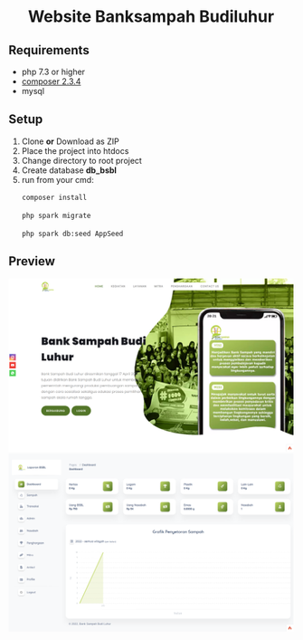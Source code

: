 <p align="center">
    <h1 align="center">
        Website Banksampah Budiluhur
    </h1>
</p>

## Requirements

- php 7.3 or higher
- [composer 2.3.4](https://getcomposer.org/)
- mysql

## Setup

<ol>
    <li> Clone <b>or</b> Download as ZIP </li>
    <li> Place the project into htdocs </li>
    <li> Change directory to root project </li>
    <li> Create database <b>db_bsbl</b> </li>
<li> 
run from your cmd:

```
composer install

php spark migrate

php spark db:seed AppSeed
```
</li>
</ol>

## Preview

<img src="./public/assets/images/preview_homepage.png">
<img src="./public/assets/images/preview_dashboard.png">
